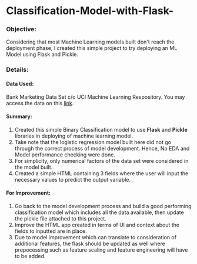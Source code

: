 # Classification-Model-with-Flask-

### Objective:
   Considering that most Machine Learning models built don't reach the deployment phase, I created this simple project to try deploying an ML Model using Flask and Pickle.

### Details:
   #### Data Used: 
   Bank Marketing Data Set c/o UCI Machine Learning Respository. You may access the data on this [link](https://archive.ics.uci.edu/ml/datasets/Bank+Marketing#).

   #### Summary: 
   1. Created this simple Binary Classification model to use **Flask** and **Pickle** libraries in deploying of machine learning model.
   2. Take note that the logistic regression model built here did not go through the correct process of model development. Hence, No EDA and Model performance checking were done.
   3. For simplicity, only numerical factors of the data set were considered in the model built. 
   4. Created a simple HTML containing 3 fields where the user will input the necessary values to predict the output variable.
   #### For Improvement: 
   1. Go back to the model development process and build a good performing classification model which includes all the data available, then update the pickle file attached to this project. 
   2. Improve the HTML app created in terms of UI and context about the fields to inputted are in place. 
   3. Due to model improvement which can translate to consideration of additional features, the flask should be updated as well where prepocessing such as feature scaling and feature engineering will have to be added. 

